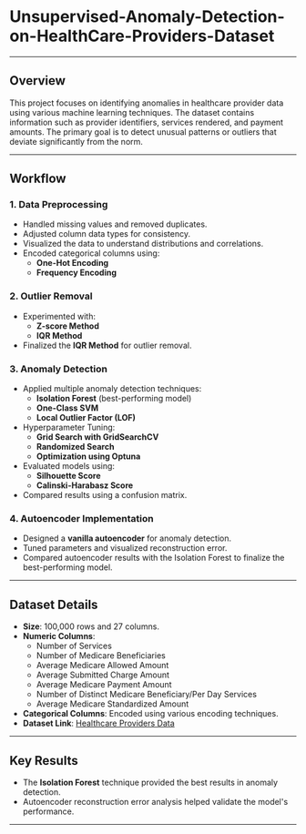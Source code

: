 # Unsupervised-Anomaly-Detection-on-HealthCare-Providers-Dataset
---
## Overview  
This project focuses on identifying anomalies in healthcare provider data using various machine learning techniques. The dataset contains information such as provider identifiers, services rendered, and payment amounts. The primary goal is to detect unusual patterns or outliers that deviate significantly from the norm.

---

## Workflow

### 1. **Data Preprocessing**
- Handled missing values and removed duplicates.
- Adjusted column data types for consistency.
- Visualized the data to understand distributions and correlations.
- Encoded categorical columns using:
  - **One-Hot Encoding**
  - **Frequency Encoding**

### 2. **Outlier Removal**
- Experimented with:
  - **Z-score Method**
  - **IQR Method**
- Finalized the **IQR Method** for outlier removal.

### 3. **Anomaly Detection**
- Applied multiple anomaly detection techniques:
  - **Isolation Forest** (best-performing model)
  - **One-Class SVM**
  - **Local Outlier Factor (LOF)**
- Hyperparameter Tuning:
  - **Grid Search with GridSearchCV**
  - **Randomized Search**
  - **Optimization using Optuna**
- Evaluated models using:
  - **Silhouette Score**
  - **Calinski-Harabasz Score**
- Compared results using a confusion matrix.

### 4. **Autoencoder Implementation**
- Designed a **vanilla autoencoder** for anomaly detection.
- Tuned parameters and visualized reconstruction error.
- Compared autoencoder results with the Isolation Forest to finalize the best-performing model.

---

## Dataset Details
- **Size**: 100,000 rows and 27 columns.
- **Numeric Columns**:
  - Number of Services
  - Number of Medicare Beneficiaries
  - Average Medicare Allowed Amount
  - Average Submitted Charge Amount
  - Average Medicare Payment Amount
  - Number of Distinct Medicare Beneficiary/Per Day Services
  - Average Medicare Standardized Amount
- **Categorical Columns**: Encoded using various encoding techniques.
- **Dataset Link**: [Healthcare Providers Data](https://www.kaggle.com/datasets/tamilsel/healthcare-providers-data)

---

## Key Results
- The **Isolation Forest** technique provided the best results in anomaly detection.
- Autoencoder reconstruction error analysis helped validate the model's performance.

---
